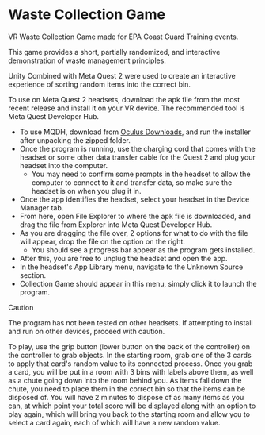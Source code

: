 # Waste Collection Game
VR Waste Collection Game made for EPA Coast Guard Training events.

This game provides a short, partially randomized, and interactive demonstration of waste management principles. 

Unity Combined with Meta Quest 2 were used to create an interactive experience of sorting random items into the correct bin.

To use on Meta Quest 2 headsets, download the apk file from the most recent release and install it on your VR device. The recommended tool is Meta Quest Developer Hub. 
- To use MQDH, download from [Oculus Downloads](https://developer.oculus.com/downloads/), and run the installer after unpacking the zipped folder. 
- Once the program is running, use the charging cord that comes with the headset or some other data transfer cable for the Quest 2 and plug your headset into the computer. 
  - You may need to confirm some prompts in the headset to allow the computer to connect to it and transfer data, so make sure the headset is on when you plug it in. 
- Once the app identifies the headset, select your headset in the Device Manager tab. 
- From here, open File Explorer to where the apk file is downloaded, and drag the file from Explorer into Meta Quest Developer Hub. 
- As you are dragging the file over, 2 options for what to do with the file will appear, drop the file on the option on the right. 
  - You should see a progress bar appear as the program gets installed. 
- After this, you are free to unplug the headset and open the app. 
- In the headset's App Library menu, navigate to the Unknown Source section.
- Collection Game should appear in this menu, simply click it to launch the program.

> [!CAUTION]
> The program has not been tested on other headsets. If attempting to install and run on other devices, proceed with caution.

To play, use the grip button (lower button on the back of the controller) on the controller to grab objects. In the starting room, grab one of the 3 cards to apply that card's random value to its connected process. Once you grab a card, you will be put in a room with 3 bins with labels above them, as well as a chute going down into the room behind you. As items fall down the chute, you need to place them in the correct bin so that the items can be disposed of. You will have 2 minutes to dispose of as many items as you can, at which point your total score will be displayed along with an option to play again, which will bring you back to the starting room and allow you to select a card again, each of which will have a new random value.
